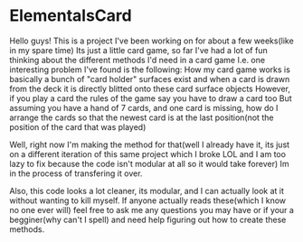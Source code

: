 # ElementalsCard
Hello guys! This is a project I've been working on for about a few weeks(like in my spare time)
Its just a little card game, so far I've had a lot of fun thinking about the different methods I'd need in a card game
I.e. one interesting problem I've found is the following:
How my card game works is basically a bunch of "card holder" surfaces exist and when a card is drawn from the deck it is directly blitted onto these card surface objects
However, if you play a card the rules of the game say you have to draw a card too
But assuming you have a hand of 7 cards, and one card is missing, how do I arrange the cards so that the newest card is at the last position(not the position of
the card that was played)

Well, right now I'm making the method for that(well I already have it, its just on a different iteration of this same project which I broke LOL and I am too lazy to fix
because the code isn't modular at all so it would take forever) Im in the process of transfering it over.

Also, this code looks a lot cleaner, its modular, and I can actually look at it without wanting to kill myself. If anyone actually reads these(which I know no one
ever will) feel free to ask me any questions you may have or if your a begginer(why can't I spell) and need help figuring out how to create these methods.
